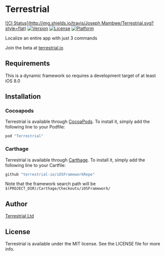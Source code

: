 # Terrestrial

[![CI Status](http://img.shields.io/travis/Joseph Mambwe/Terrestrial.svg?style=flat)](https://travis-ci.org/terrestrial-io/iOSFrameworkRepo)
[![Version](https://img.shields.io/cocoapods/v/Terrestrial.svg?style=flat)](http://cocoapods.org/pods/Terrestrial)
[![License](https://img.shields.io/cocoapods/l/Terrestrial.svg?style=flat)](http://cocoapods.org/pods/Terrestrial)
[![Platform](https://img.shields.io/cocoapods/p/Terrestrial.svg?style=flat)](http://cocoapods.org/pods/Terrestrial)

Localize an entire app with just 3 commands 

Join the beta at [terrestrial.io](http://terrestrial.io) 

## Requirements

This is a dynamic framework so requires a development target of at least iOS 8.0

## Installation

### Cocoapods

Terrestrial is available through [CocoaPods](http://cocoapods.org). To install
it, simply add the following line to your Podfile:

```ruby
pod "Terrestrial"
```

### Carthage

Terrestrial is available through [Carthage](https://github.com/Carthage/Carthage). To install
it, simply add the following line to your Cartfile:

```ruby
github "terrestrial-io/iOSFrameworkRepo"
```
Note that the framework search path will be `$(PROJECT_DIR)/Carthage/Checkouts/iOSFramework/`

## Author

[Terrestrial Ltd](http://terrestrial.io)

## License

Terrestrial is available under the MIT license. See the LICENSE file for more info.
